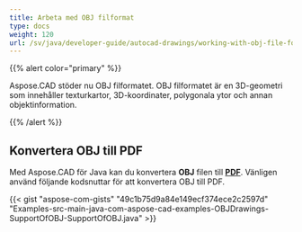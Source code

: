 ```yaml
---
title: Arbeta med OBJ filformat
type: docs
weight: 120
url: /sv/java/developer-guide/autocad-drawings/working-with-obj-file-format/
---
```


{{% alert color="primary" %}}

Aspose.CAD stöder nu OBJ filformatet. OBJ filformatet är en 3D-geometri som innehåller texturkartor, 3D-koordinater, polygonala ytor och annan objektinformation.

{{% /alert %}}

## **Konvertera OBJ till PDF**

Med Aspose.CAD för Java kan du konvertera **OBJ** filen till [**PDF**](https://docs.fileformat.com/pdf/). Vänligen använd följande kodsnuttar för att konvertera OBJ till PDF.

{{< gist "aspose-com-gists" "49c1b75d9a84e149ecf374ece2c2597d" "Examples-src-main-java-com-aspose-cad-examples-OBJDrawings-SupportOfOBJ-SupportOfOBJ.java" >}}
